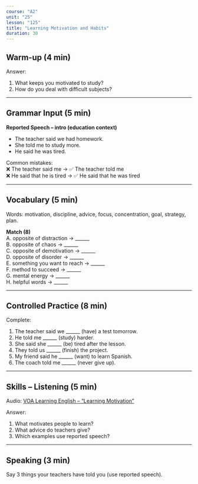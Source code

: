 ```yaml
---
course: "A2"
unit: "25"
lesson: "125"
title: "Learning Motivation and Habits"
duration: 30
---
```


## Warm-up (4 min)
Answer:
1. What keeps you motivated to study?  
2. How do you deal with difficult subjects?  

-------

## Grammar Input (5 min)
**Reported Speech – intro (education context)**  
- The teacher said we had homework.  
- She told me to study more.  
- He said he was tired.  

Common mistakes:  
❌ The teacher said me → ✅ The teacher told me  
❌ He said that he is tired → ✅ He said that he was tired  

-------

## Vocabulary (5 min)
Words: motivation, discipline, advice, focus, concentration, goal, strategy, plan.  

**Match (8)**  
A. opposite of distraction → ______  
B. opposite of chaos → ______  
C. opposite of demotivation → ______  
D. opposite of disorder → ______  
E. something you want to reach → ______  
F. method to succeed → ______  
G. mental energy → ______  
H. helpful words → ______  

-------

## Controlled Practice (8 min)
Complete:  
1. The teacher said we ______ (have) a test tomorrow.  
2. He told me ______ (study) harder.  
3. She said she ______ (be) tired after the lesson.  
4. They told us ______ (finish) the project.  
5. My friend said he ______ (want) to learn Spanish.  
6. The coach told me ______ (never give up).  

-------

## Skills – Listening (5 min)
Audio: [VOA Learning English – “Learning Motivation”](https://learningenglish.voanews.com/)  

Answer:  
1. What motivates people to learn?  
2. What advice do teachers give?  
3. Which examples use reported speech?  

-------

## Speaking (3 min)
Say 3 things your teachers have told you (use reported speech).
